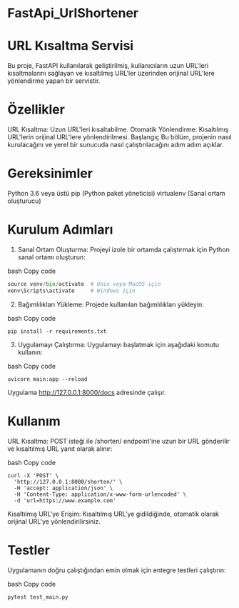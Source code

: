 # FastApi_UrlShortener

# URL Kısaltma Servisi
Bu proje, FastAPI kullanılarak geliştirilmiş, kullanıcıların uzun URL'leri kısaltmalarını sağlayan ve kısaltılmış URL'ler üzerinden orijinal URL'lere yönlendirme yapan bir servistir.

# Özellikler
URL Kısaltma: Uzun URL'leri kısaltabilme.
Otomatik Yönlendirme: Kısaltılmış URL'lerin orijinal URL'lere yönlendirilmesi.
Başlangıç
Bu bölüm, projenin nasıl kurulacağını ve yerel bir sunucuda nasıl çalıştırılacağını adım adım açıklar.

# Gereksinimler
Python 3.6 veya üstü
pip (Python paket yöneticisi)
virtualenv (Sanal ortam oluşturucu)
# Kurulum Adımları
1. Sanal Ortam Oluşturma:
Projeyi izole bir ortamda çalıştırmak için Python sanal ortamı oluşturun:

bash
Copy code
```python -m venv venv
source venv/bin/activate  # Unix veya MacOS için
venv\Scripts\activate     # Windows için
```
2. Bağımlılıkları Yükleme:
Projede kullanılan bağımlılıkları yükleyin:

bash
Copy code
```
pip install -r requirements.txt
```
3. Uygulamayı Çalıştırma:
Uygulamayı başlatmak için aşağıdaki komutu kullanın:

bash
Copy code
```
uvicorn main:app --reload
```
Uygulama http://127.0.0.1:8000/docs adresinde çalışır.

# Kullanım
URL Kısaltma:
POST isteği ile /shorten/ endpoint'ine uzun bir URL gönderilir ve kısaltılmış URL yanıt olarak alınır:

bash
Copy code
```
curl -X 'POST' \
  'http://127.0.0.1:8000/shorten/' \
  -H 'accept: application/json' \
  -H 'Content-Type: application/x-www-form-urlencoded' \
  -d 'url=https://www.example.com'
  ```
Kısaltılmış URL'ye Erişim:
Kısaltılmış URL'ye gidildiğinde, otomatik olarak orijinal URL'ye yönlendirilirsiniz.

# Testler
Uygulamanın doğru çalıştığından emin olmak için entegre testleri çalıştırın:

bash
Copy code
```
pytest test_main.py
```
